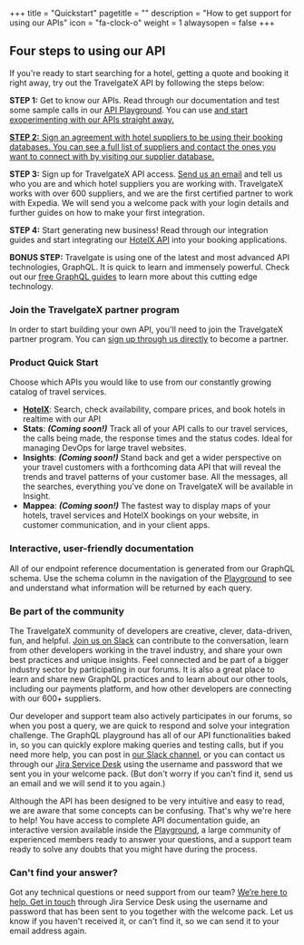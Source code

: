 +++
title = "Quickstart"
pagetitle = ""
description = "How to get support for using our APIs"
icon = "fa-clock-o"
weight = 1
alwaysopen = false
+++

## Four steps to using our API

If you're ready to start searching for a hotel, getting a quote and booking it right away, try out the TravelgateX API by following the steps below:
<p><strong>STEP 1:</strong> Get to know our APIs. Read through our documentation and test some sample calls in our <a href="https://docs.travelgatex.com/getting-started/playground/">API Playground</a>. You can use <a href="https://docs.travelgatex.com/travelgatex/overview/"a test API key</a> and start exoperimenting with our APIs straight away.</p>

<p><strong>STEP 2:</strong> Sign an agreement with hotel suppliers to be using their booking databases. You can see a full list of suppliers and contact the ones you want to connect with by visiting our <a href="https://www.travelgatex.com/partners/seller">supplier database.</a></p>

<p><strong>STEP 3:</strong> Sign up for TravelgateX API access. <a href="https://www.travelgatex.com/contact">Send us an email</a> and tell us who you are and which hotel suppliers you are working with. TravelgateX works with over 600 suppliers, and we are the first certified partner to work with Expedia. We will send you a welcome pack with your login details and further guides on how to make your first integration.</p>

<p><strong>STEP 4:</strong> Start generating new business! Read through our integration guides and start integrating our <a href="https://docs.travelgatex.com/hotelx/">HotelX API</a> into your booking applications.</p>

<p><strong>BONUS STEP:</strong> Travelgate is using one of the latest and most advanced API technologies, GraphQL. It is quick to learn and immensely powerful. Check out our <a href="https://docs.travelgatex.com/learning-graphql/">free GraphQL guides</a> to learn more about this cutting edge technology.</p>

### Join the TravelgateX partner program

In order to start building your own API, you'll need to join the TravelgateX partner program. You can [sign up through us directly](mailto:sales@travelgatex.com) to become a partner.

### Product Quick Start

Choose which APIs you would like to use from our constantly growing catalog of travel services.

- **[HotelX](/hotelx/)**: Search, check availability, compare prices, and book hotels in realtime with our API
- **Stats**: **_(Coming soon!)_** Track all of your API calls to our travel services, the calls being made, the response times and the status codes. Ideal for managing DevOps for large travel websites.
- **Insights**: **_(Coming soon!)_** Stand back and get a wider perspective on your travel customers with a forthcoming data API that will reveal the trends and travel patterns of your customer base. All the messages, all the searches, everything you’ve done on TravelgateX will be available in Insight.
- **Mappea**: **_(Coming soon!)_** The fastest way to display maps of your hotels, travel services and HotelX bookings on your website, in customer communication, and in your client apps.

### Interactive, user-friendly documentation

All of our endpoint reference documentation is generated from our GraphQL schema. Use the schema column in the navigation of the [Playground](https://api.travelgatex.com) to see and understand what information will be returned by each query.

### Be part of the community

The TravelgateX community of developers are creative, clever, data-driven, fun, and helpful. <a href="https://slack.travelgatex.com/">Join us on Slack</a> can contribute to the conversation, learn from other developers working in the travel industry, and share your own best practices and unique insights. Feel connected and be part of a bigger industry sector by participating in our forums. It is also a great place to learn and share new GraphQL practices and to learn about our other tools, including our payments platform, and how other developers are connecting with our 600+ suppliers.

Our developer and support team also actively participates in our forums, so when you post a query, we are quick to respond and solve your integration challenge. The GraphQL playground has all of our API functionalities baked in, so you can quickly explore making queries and testing calls, but if you need more help, you can post in <a href="https://slack.travelgatex.com/">our Slack channel</a>, or you can contact us through our <a href="https://xmltravelgate.atlassian.net/servicedesk/customer/portal/7">Jira Service Desk</a> using the username and password that we sent you in your welcome pack. (But don't worry if you can't find it, send us an email and we will send it to you again.)


Although the API has been designed to be very intuitive and easy to read, we are aware that some concepts can be confusing. That's why we're here to help! You have access to complete API documentation guide, an interactive version available inside the [Playground](https://api.travelgatex.com), a large community of experienced members ready to answer your questions, and a support team ready to solve any doubts that you might have during the process.

### Can't find your answer?

Got any technical questions or need support from our team? [We’re here to help. Get in touch](https://xmltravelgate.atlassian.net/servicedesk/customer/portal/7) through Jira Service Desk using the username and password that has been sent to you together with the welcome pack. Let us know if you haven't received it, or can't find it, so we can send it to your email address again.


